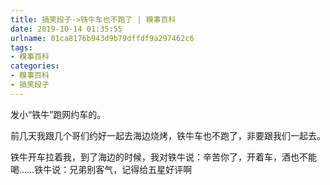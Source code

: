 ```yaml
---
title: 搞笑段子->铁牛车也不跑了 | 糗事百科
date: 2019-10-14 01:35:55
urlname: 01ca8176b943d9b79dffdf9a297462c6
tags: 
- 糗事百科
categories:
- 糗事百科
- 搞笑段子
---
```

发小“铁牛”跑网约车的。

前几天我跟几个哥们约好一起去海边烧烤，铁牛车也不跑了，非要跟我们一起去。

铁牛开车拉着我，到了海边的时候，我对铁牛说：辛苦你了，开着车，酒也不能喝……铁牛说：兄弟别客气，记得给五星好评啊